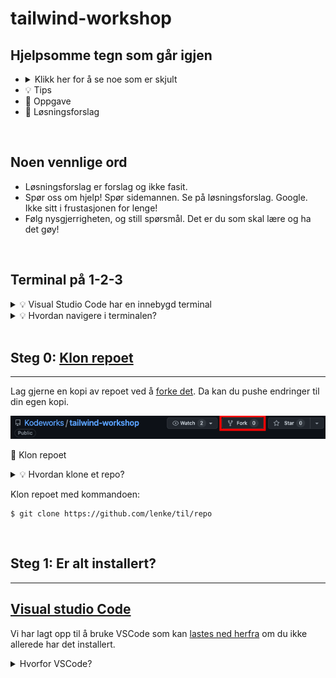 # tailwind-workshop
## Hjelpsomme tegn som går igjen

- <details><summary>Klikk her for å se noe som er skjult</summary>
  <img src="https://media1.giphy.com/media/yYSSBtDgbbRzq/giphy.gif?cid=ecf05e4797zegn3f6aaier6wo0mdzchlml7yx6bav4awlvav&rid=giphy.gif&ct=g"></img></details>
- 💡 Tips
- 📜 Oppgave
- 🙈 Løsningsforslag

<br/>

## Noen vennlige ord

- Løsningsforslag er forslag og ikke fasit.
- Spør oss om hjelp! Spør sidemannen. Se på løsningsforslag. Google. Ikke sitt i frustasjonen for lenge!
- Følg nysgjerrigheten, og still spørsmål. Det er du som skal lære og ha det gøy!

<br/>

## Terminal på 1-2-3

<details><summary>💡 Visual Studio Code har en innebygd terminal</summary>

- Høyreklikk på en fil i filutforskeren til VSCode og velg «Open in Integrated Terminal».  
  ![Åpne terminal integrert i VSCode i filutforskeren](bilder-til-readme/vs-code-terminal-1.png)
- Eller velg «Terminal» i menyen helt i toppen av skjermen -> «New Terminal»  
![Åpne terminal integrert i VSCode i menyen](bilder-til-readme/vs-code-terminal-2.png)
</details>
<details><summary>💡 Hvordan navigere i terminalen?</summary>

list opp mapper og filer:

```console
$ ls
```

Gå inn i mappe:

```console
$ cd mappenavn
```

Gå ut av mappe:

```console
$ cd ..
```

</details>
<br/>

## Steg 0: [Klon repoet](https://docs.github.com/en/repositories/creating-and-managing-repositories/cloning-a-repository#cloning-a-repository)

---

Lag gjerne en kopi av repoet ved å [forke det](https://docs.github.com/en/get-started/quickstart/fork-a-repo#forking-a-repository). Da kan du pushe endringer til din egen kopi.

![Fork-knapp på github](bilder-til-readme/fork.png)

📜 Klon repoet

<details><summary>💡 Hvordan klone et repo?</summary>

Kopier lenken til repoet (Lenken fra ditt eget repo om du har forket det)

![Knapp for kopiering av url til repo](bilder-til-readme/copy-repo-url.png)

Åpne en terminal, og naviger til hvor du ønsker å kopiere koden.

  </details>

Klon repoet med kommandoen:

```console
$ git clone https://github.com/lenke/til/repo
```

  </details>

<br/>

## Steg 1: Er alt installert?

---

## [Visual studio Code](https://code.visualstudio.com/download)

Vi har lagt opp til å bruke VSCode som kan [lastes ned herfra](https://code.visualstudio.com/download) om du ikke allerede har det installert.

<details><summary>Hvorfor VSCode?</summary>

- Tailwind vedlikeholder en [offisiell VSCode extension](https://marketplace.visualstudio.com/items?itemName=bradlc.vscode-tailwindcss) som gir autocomplete og annet snacks.
- Det er enklere for oss å hjelpe til når vi bruker samme editor.
</details>
<br/>

